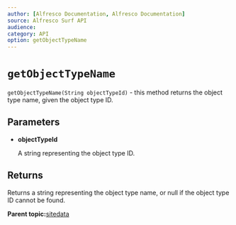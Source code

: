 ```yaml
---
author: [Alfresco Documentation, Alfresco Documentation]
source: Alfresco Surf API
audience: 
category: API
option: getObjectTypeName
---
```


# `getObjectTypeName`

`getObjectTypeName(String objectTypeId)` - this method returns the object type name, given the object type ID.

## Parameters

-   **objectTypeId**

    A string representing the object type ID.


## Returns

Returns a string representing the object type name, or null if the object type ID cannot be found.

**Parent topic:**[sitedata](../references/APISurf-sitedata.md)

